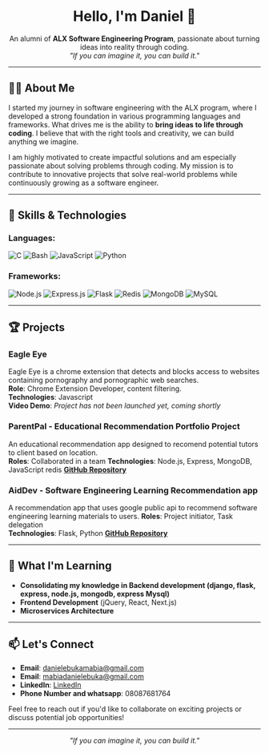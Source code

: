 <h1 align="center">Hello, I'm Daniel 👋</h1>
<p align="center">
  An alumni of <strong>ALX Software Engineering Program</strong>, passionate about turning ideas into reality through coding.
  <br>
  <i>"If you can imagine it, you can build it."</i>
</p>

---

## 👨‍💻 About Me
I started my journey in software engineering with the ALX program, where I developed a strong foundation in various programming languages and frameworks. What drives me is the ability to **bring ideas to life through coding**. I believe that with the right tools and creativity, we can build anything we imagine.

I am highly motivated to create impactful solutions and am especially passionate about solving problems through coding. My mission is to contribute to innovative projects that solve real-world problems while continuously growing as a software engineer.

---

## 🔧 Skills & Technologies

### Languages:

![C](https://img.shields.io/badge/C-A8B9CC?style=for-the-badge&logo=c&logoColor=white)
![Bash](https://img.shields.io/badge/Bash-4EAA25?style=for-the-badge&logo=gnu-bash&logoColor=white)
![JavaScript](https://img.shields.io/badge/JavaScript-F7DF1E?style=for-the-badge&logo=javascript&logoColor=black)
![Python](https://img.shields.io/badge/Python-3776AB?style=for-the-badge&logo=python&logoColor=white)

### Frameworks:
![Node.js](https://img.shields.io/badge/Node.js-339933?style=for-the-badge&logo=node.js&logoColor=white)
![Express.js](https://img.shields.io/badge/Express.js-000000?style=for-the-badge&logo=express&logoColor=white)
![Flask](https://img.shields.io/badge/Flask-000000?style=for-the-badge&logo=flask&logoColor=white)
![Redis](https://img.shields.io/badge/Redis-DC382D?style=for-the-badge&logo=redis&logoColor=white)
![MongoDB](https://img.shields.io/badge/MongoDB-47A248?style=for-the-badge&logo=mongodb&logoColor=white)
![MySQL](https://img.shields.io/badge/MySQL-4479A1?style=for-the-badge&logo=mysql&logoColor=white)

---
## 🏆 Projects

### **Eagle Eye**
Eagle Eye is a chrome extension that detects and blocks access to websites containing pornography and pornographic web searches.  
**Role**:  Chrome Extension Developer, content filtering.  
**Technologies**: Javascript  
**Video Demo**: *Project has not been launched yet, coming shortly*  
### **ParentPal** - Educational Recommendation Portfolio Project  
An educational recommendation app designed to recomend potential tutors to client based on location.  
**Roles**: Collaborated in a team 
**Technologies**: Node.js, Express, MongoDB, JavaScript redis
[**GitHub Repository**](https://github.com/princedan-123/parentPal.git "portfolio project repo")

### **AidDev** - Software Engineering Learning Recommendation app
A recommendation app that uses google public api to recommend software engineering learning materials to users.
**Roles**: Project initiator, Task delegation  
**Technologies**: Flask, Python
[**GitHub Repository**](https://github.com/princedan-123/aidDev.git "my first flask project")

---

## 🌱 What I'm Learning
- **Consolidating my knowledge in Backend development (django, flask, express, node.js, mongodb, express Mysql)**
- **Frontend Development** (jQuery, React, Next.js)
- **Microservices Architecture**
---

## 📫 Let's Connect

- **Email**: [danielebukamabia@gmail.com](mailto:danielebukamabia@gmail.com "email me")
- **Email**: [mabiadanielebuka@gmail.com](mailto:mabiadanielebuka@gmail.com "email me")
- **LinkedIn**: [LinkedIn](https://www.linkedin.com/in/daniel-mabia/ "LinkedIn")
- **Phone Number and whatsapp**: 08087681764

Feel free to reach out if you'd like to collaborate on exciting projects or discuss potential job opportunities!

---

<p align="center">
  <i>"If you can imagine it, you can build it."</i>
</p>